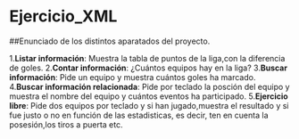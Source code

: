 # Ejercicio_XML

##Enunciado de los distintos aparatados del proyecto.

1.**Listar información**: Muestra la tabla de puntos de la liga,con la diferencia de goles.
2.**Contar información**: ¿Cuántos equipos hay en la liga?
3.**Buscar información**: Pide un equipo y muestra cuántos goles ha marcado.
4.**Buscar información relacionada**: Pide por teclado la posción del equipo y muestra el nombre del equipo y cuántos eventos ha participado.
5.**Ejercicio libre**: Pide dos equipos por teclado y si han jugado,muestra el resultado y si fue justo o no en función de las estadisticas, es decir, ten en cuenta la posesión,los tiros a puerta etc.
